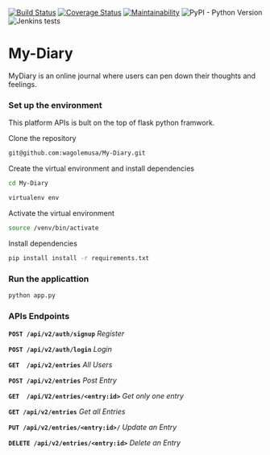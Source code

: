 [![Build Status](https://travis-ci.org/wagolemusa/My-Diary.svg?branch=Challenge-2)](https://travis-ci.org/wagolemusa/My-Diary)
[![Coverage Status](https://coveralls.io/repos/github/wagolemusa/My-Diary/badge.svg?branch=Challenge-3)](https://coveralls.io/github/wagolemusa/My-Diary?branch=Challenge-3)
[![Maintainability](https://api.codeclimate.com/v1/badges/e29fcbc2317c1e18ebe5/maintainability)](https://codeclimate.com/github/wagolemusa/My-Diary/maintainability)
![PyPI - Python Version](https://img.shields.io/pypi/pyversions/Django.svg)
![Jenkins tests](https://img.shields.io/jenkins/t/https/jenkins.qa.ubuntu.com/view/Precise/view/All%20Precise/job/precise-desktop-amd64_default.svg)

# My-Diary
MyDiary is an online journal where users can pen down their thoughts and feelings. 

### Set up the environment
This platform APIs is bult on the top of flask python framwork.

Clone the repository
```sh
git@github.com:wagolemusa/My-Diary.git
```
Create the virtual environment and install dependencies
```sh
cd My-Diary
```

```sh
virtualenv env
```
Activate the virtual environment
```sh
source /venv/bin/activate
```
Install dependencies

```sh
pip install install -r requirements.txt
```
### Run the applicattion

```sh
python app.py
```
### APIs Endpoints

**`POST /api/v2/auth/signup`** *Register*

**`POST /api/v2/auth/login`**    *Login*

**`GET  /api/v2/entries`**  *All Users*

**`POST /api/v2/entries`** *Post Entry*

**`GET  /api/V2/entries/<entry:id>`** *Get only one entry*

**`GET /api/v2/entries`** *Get all Entries*

**`PUT /api/v2/entries/<entry:id>/`** *Update an Entry*

**`DELETE /api/v2/entries/<entry:id>`** *Delete an Entry*
